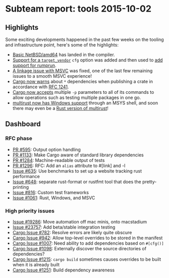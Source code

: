 # Subteam report: tools 2015-10-02

## Highlights

Some exciting developments happened in the past few weeks on the tooling and
infrastructure point, here's some of the highlights:

* [Basic NetBSD/amd64][netbsd] has landed in the compiler.
* [Support for a `target_vendor`][vendor] `cfg` option was added and then used
  to [add support for rumprun][rumprun].
* [A linkage issue with MSVC][msvc-link] was fixed, one of the last few
  remaining issues to a smooth MSVC experience!
* [Cargo now warns][cargo-warn] about `*` dependencies when publishing a crate
  in accordance with [RFC 1241][rfc-1241].
* [Cargo now accepts][cargo-p] multiple `-p` parameters to all of its commands
  to allow operations such as testing multiple packages in one go.
* [multirust now has Windows support][multirust] through an MSYS shell, and soon
  there may even be a [Rust version of multirust][multirust-rs]!

[netbsd]: https://github.com/rust-lang/rust/pull/28543
[vendor]: https://github.com/rust-lang/rust/pull/28612
[rumprun]: https://github.com/rust-lang/rust/pull/28593
[msvc-link]: https://github.com/rust-lang/rust/pull/28646
[cargo-warn]: https://github.com/rust-lang/cargo/pull/2005
[rfc-1241]: https://github.com/rust-lang/rfcs/pull/1241
[cargo-p]: https://github.com/rust-lang/cargo/pull/1828
[multirust]: https://github.com/brson/multirust/pull/100
[multirust-rs]: https://github.com/Diggsey/multirust-rs

## Dashboard

### RFC phase

- [PR #595](https://github.com/rust-lang/rfcs/pull/595):
  Output option handling
- [PR #1133](https://github.com/rust-lang/rfcs/pull/1133):
  Make Cargo aware of standard library dependencies
- [PR #1284](https://github.com/rust-lang/rfcs/pull/1284):
  Machine-readable output of tests
- [PR #1296](https://github.com/rust-lang/rfcs/pull/1296):
  RFC: Add an `alias` attribute to #[link] and -l
- [Issue #635](https://github.com/rust-lang/rfcs/issues/635):
  Use benchmarks to set up a website tracking rust performance
- [Issue #648](https://github.com/rust-lang/rfcs/issues/648):
  separate rust-format or rustfmt tool that does the pretty-printing
- [Issue #816](https://github.com/rust-lang/rfcs/issues/816):
  Custom test frameworks
- [Issue #1061](https://github.com/rust-lang/rfcs/issues/1061):
  Rust, Windows, and MSVC

### High priority issues

- [Issue #19286](https://github.com/rust-lang/rust/issues/19286):
  Move automation off mac minis, onto macstadium
- [Issue #23757](https://github.com/rust-lang/rust/issues/23757):
  Add beta/stable integration testing
- [Cargo Issue #782](https://github.com/rust-lang/cargo/issues/782):
  Resolve errors are likely quite obscure
- [Cargo Issue #942](https://github.com/rust-lang/cargo/issues/942):
  Allow top-level overrides to be stored in the manifest
- [Cargo Issue #1007](https://github.com/rust-lang/cargo/issues/1007):
  Need ability to add dependencies based on `#[cfg()]`
- [Cargo Issue #1098](https://github.com/rust-lang/cargo/issues/1098):
  Externally discover the source directories of dependencies?
- [Cargo Issue #1215](https://github.com/rust-lang/cargo/issues/1215):
  `cargo build` sometimes causes overrides to be built when it is already built
- [Cargo Issue #1251](https://github.com/rust-lang/cargo/issues/1251):
  Build dependency awareness
